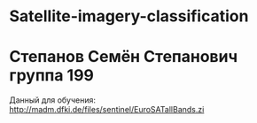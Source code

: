 # Satellite-imagery-classification 
# Степанов Семён Степанович группа 199
Данный для обучения: http://madm.dfki.de/files/sentinel/EuroSATallBands.zi
